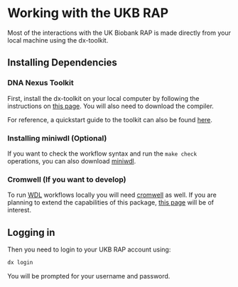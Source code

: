 # Working with the UKB RAP

Most of the interactions with the UK Biobank RAP is made directly from your local machine using the dx-toolkit.

## Installing Dependencies

### DNA Nexus Toolkit

First, install the dx-toolkit on your local computer by following the instructions on [this page](https://documentation.dnanexus.com/downloads). You will also need to download the compiler.

For reference, a quickstart guide to the toolkit can also be found [here](https://documentation.dnanexus.com/getting-started/cli-quickstart).

### Installing miniwdl (Optional)

If you want to check the workflow syntax and run the `make check` operations, you can also download [miniwdl](https://miniwdl.readthedocs.io/en/latest/getting_started.html#install-miniwdl).

### Cromwell (If you want to develop)

To run [WDL](https://openwdl.org/) workflows locally you will need [cromwell](https://cromwell.readthedocs.io/en/stable/tutorials/FiveMinuteIntro/) as well. If you are planning to extend the capabilities of this package, [this page](https://github.com/dnanexus/dxCompiler/blob/develop/doc/ExpertOptions.md) will be of interest.

## Logging in

Then you need to login to your UKB RAP account using:

```bash
dx login
```

You will be prompted for your username and password.

